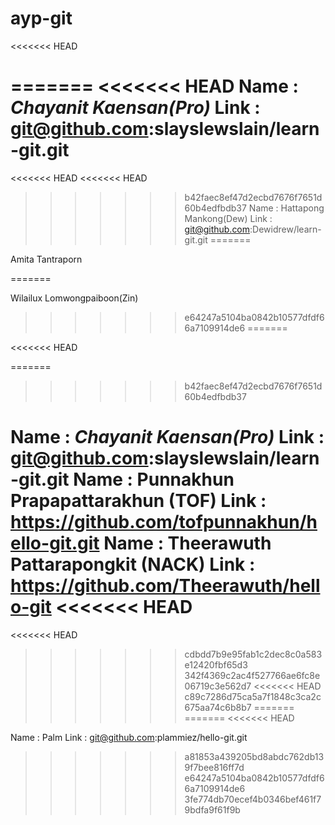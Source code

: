 # ayp-git
<<<<<<< HEAD


=======
<<<<<<< HEAD
Name : *Chayanit Kaensan(Pro)*
Link : git@github.com:slayslewslain/learn-git.git
=======
<<<<<<< HEAD
<<<<<<< HEAD
>>>>>>> b42faec8ef47d2ecbd7676f7651d60b4edfbdb37
Name : Hattapong Mankong(Dew)
Link : git@github.com:Dewidrew/learn-git.git
=======

Amita Tantraporn

=======

Wilailux Lomwongpaiboon(Zin)
>>>>>>> e64247a5104ba0842b10577dfdf66a7109914de6
=======




<<<<<<< HEAD


=======
>>>>>>> b42faec8ef47d2ecbd7676f7651d60b4edfbdb37

Name : *Chayanit Kaensan(Pro)*
Link : git@github.com:slayslewslain/learn-git.git
Name : Punnakhun Prapapattarakhun (TOF)
Link : https://github.com/tofpunnakhun/hello-git.git
Name : Theerawuth Pattarapongkit (NACK)
Link : https://github.com/Theerawuth/hello-git
<<<<<<< HEAD
=======
<<<<<<< HEAD
>>>>>>> cdbdd7b9e95fab1c2dec8c0a583e12420fbf65d3
>>>>>>> 342f4369c2ac4f527766ae6fc8e06719c3e562d7
<<<<<<< HEAD
>>>>>>> c89c7286d75ca5a7f1848c3ca2c675aa74c6b8b7
=======
=======
<<<<<<< HEAD

Name : Palm
Link : git@github.com:plammiez/hello-git.git
>>>>>>> a81853a439205bd8abdc762db139f7bee816ff7d
>>>>>>> e64247a5104ba0842b10577dfdf66a7109914de6
>>>>>>> 3fe774db70ecef4b0346bef461f79bdfa9f61f9b
